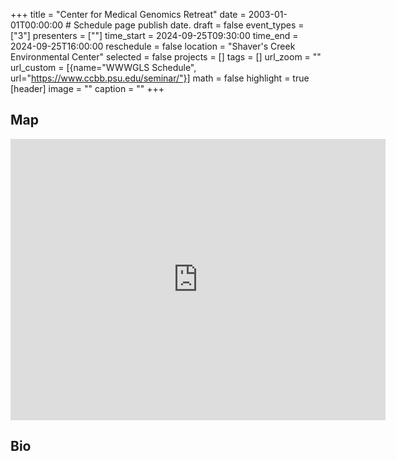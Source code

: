 +++
title = "Center for Medical Genomics Retreat"
date = 2003-01-01T00:00:00  # Schedule page publish date.
draft = false
event_types = ["3"]
presenters = [""]
time_start = 2024-09-25T09:30:00
time_end = 2024-09-25T16:00:00
reschedule = false
location = "Shaver's Creek Environmental Center"
selected = false
projects = []
tags = []
url_zoom = ""
url_custom = [{name="WWWGLS Schedule", url="https://www.ccbb.psu.edu/seminar/"}]
math = false
highlight = true
[header]
image = ""
caption = ""
+++

## Map 
<iframe src="https://www.google.com/maps/embed?pb=!1m18!1m12!1m3!1d3241.377084474057!2d139.75146199999998!3d35.667716!2m3!1f0!2f0!3f0!3m2!1i1024!2i768!4f13.1!3m3!1m2!1s0x60188b933eb5098d%3A0xb799ee788fa28eb7!2seSolia+Inc.!5e0!3m2!1sen!2sjp!4v1434536695719" width="600" height="450" frameborder="0" style="border:0"></iframe>


## Bio
